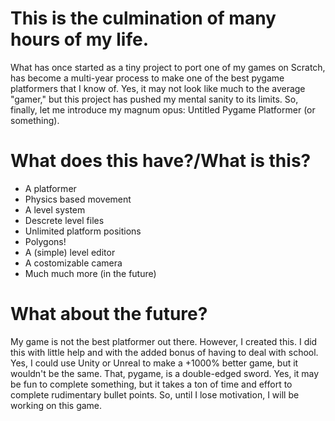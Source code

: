 # This is the culmination of many hours of my life.
What has once started as a tiny project to port one of my games on Scratch, has become a multi-year process to make one of the best pygame platformers that I know of. Yes, it may not look like much to the average "gamer," but this project has pushed my mental sanity to its limits. So, finally, let me introduce my magnum opus: Untitled Pygame Platformer (or something).
# What does this have?/What is this?
* A platformer
* Physics based movement
* A level system
* Descrete level files
* Unlimited platform positions
* Polygons!
* A (simple) level editor
* A costomizable camera
* Much much more (in the future)
# What about the future?
My game is not the best platformer out there. However, I created this. I did this with little help and with the added bonus of having to deal with school. Yes, I could use Unity or Unreal to make a +1000% better game, but it wouldn't be the same. That, pygame, is a double-edged sword. Yes, it may be fun to complete something, but it takes a ton of time and effort to complete rudimentary bullet points. So, until I lose motivation, I will be working on this game.
